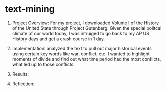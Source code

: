 # text-mining

1. Project Overview: For my project, I downloaded Volume I of the History of the United State through Project Gutenberg. Given the special politcal climate of our world today, I was intruiged to go back to my AP US History days and get a crash course in 1 day. 

2. ImplementationI analyzed the text to pull out major historical events using certain key words like war, conflict, etc. I wanted to highlight moments of divide and find out what time period had the most conflicts, what led up to those conflicts. 

3. Results: 

4. Reflection: 
